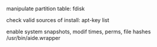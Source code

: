 

manipulate partition table:
    fdisk

check valid sources of install:
    apt-key list

enable system snapshots, modif times, perms, file hashes
    /usr/bin/aide.wrapper
